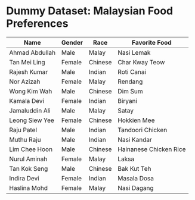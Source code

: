 # Dummy Dataset: Malaysian Food Preferences

| Name            | Gender | Race      | Favorite Food    |
|-----------------|--------|-----------|------------------|
| Ahmad Abdullah  | Male   | Malay     | Nasi Lemak       |
| Tan Mei Ling    | Female | Chinese   | Char Kway Teow   |
| Rajesh Kumar    | Male   | Indian    | Roti Canai       |
| Nor Azizah      | Female | Malay     | Rendang          |
| Wong Kim Wah    | Male   | Chinese   | Dim Sum          |
| Kamala Devi     | Female | Indian    | Biryani          |
| Jamaluddin Ali  | Male   | Malay     | Satay            |
| Leong Siew Yee  | Female | Chinese   | Hokkien Mee      |
| Raju Patel      | Male   | Indian    | Tandoori Chicken |
| Muthu Raju      | Male   | Indian    | Nasi Kandar      |
| Lim Chee Hoon   | Male   | Chinese   | Hainanese Chicken Rice |
| Nurul Aminah    | Female | Malay     | Laksa            |
| Tan Kok Seng    | Male   | Chinese   | Bak Kut Teh      |
| Indira Devi     | Female | Indian    | Masala Dosa      |
| Haslina Mohd    | Female | Malay     | Nasi Dagang      |

